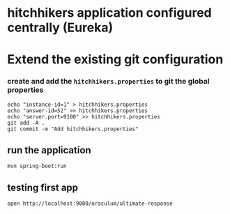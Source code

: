 # hitchhikers application configured centrally (Eureka)

# Extend the existing git configuration

### create and add the `hitchhikers.properties` to git the global properties
```shell
echo "instance-id=1" > hitchhikers.properties
echo "answer-id=52" >> hitchhikers.properties
echo "server.port=9100" >> hitchhikers.properties
git add -A .
git commit -m "Add hitchhikers.properties"
```

## run the application
```shell
mvn spring-boot:run
```

## testing first app
```shell
open http://localhost:9000/oraculum/ultimate-response
```